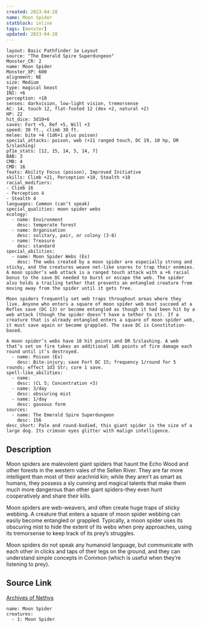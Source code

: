 ```yaml
---
created: 2023-04-28
name: Moon Spider
statblock: inline
tags: [monster]
updated: 2023-04-28
---
```

```statblock
layout: Basic Pathfinder 1e Layout
source: "The Emerald Spire Superdungeon"
Monster_CR: 2
name: Moon Spider
Monster_XP: 600
alignment: NE
size: Medium
type: magical beast
INI: +6
perception: +10
senses: darkvision, low-light vision, tremorsense
AC: 14, touch 12, flat-footed 12 (dex +2, natural +2)
HP: 22
hit_dice: 3d10+6
saves: Fort +5, Ref +5, Will +3
speed: 30 ft., climb 30 ft.
melee: bite +4 (1d6+1 plus poison)
special_attacks: poison, web (+11 ranged touch, DC 19, 10 hp, DR 5/slashing)
pf1e_stats: [12, 15, 14, 5, 14, 7]
BAB: 3
CMB: 4
CMD: 16
feats: Ability Focus (poison), Improved Initiative
skills: Climb +21, Perception +10, Stealth +10
racial_modifiers:
- Climb 16
- Perception 4
- Stealth 4
languages: Common (can’t speak)
special_qualities: moon spider webs
ecology:
  - name: Environment
    desc: temperate forest
  - name: Organisation
    desc: solitary, pair, or colony (3-8)
  - name: Treasure
    desc: standard
special_abilities:
  - name: Moon Spider Webs (Ex)
    desc: The webs created by a moon spider are especially strong and sticky, and the creatures weave net-like snares to trap their enemies. A moon spider’s web attack is a ranged touch attack with a +6 racial bonus to the save DC needed to burst or escape the web. The spider also holds a trailing tether that prevents an entangled creature from moving away from the spider until it gets free.

Moon spiders frequently set web traps throughout areas where they live. Anyone who enters a square of moon spider web must succeed at a Reflex save (DC 13) or become entangled as though it had been hit by a web attack (though the spider doesn’t have a tether to it). If a creature that is already entangled enters a square of moon spider web, it must save again or become grappled. The save DC is Constitution-based.

A moon spider’s webs have 10 hit points and DR 5/slashing. A web that’s set on fire takes an additional 1d6 points of fire damage each round until it’s destroyed.
  - name: Poison (Ex)
    desc: Bite-injury; save Fort DC 15; frequency 1/round for 5 rounds; effect 1d3 Str; cure 1 save.
spell-like_abilities:
  - name:
    desc: (CL 5; Concentration +3)
  - name: 3/day
    desc: obscuring mist
  - name: 1/day
    desc: gaseous form
sources:
  - name: The Emerald Spire Superdungeon
    desc: 156
desc_short: Pale and round-bodied, this giant spider is the size of a large dog. Its crimson eyes glitter with malign intelligence.
```
## Description
Moon spiders are malevolent giant spiders that haunt the Echo Wood and other forests in the western vales of the Sellen River. They are far more intelligent than most of their arachnid kin; while they aren’t as smart as humans, they possess a sly cunning and magical talents that make them much more dangerous than other giant spiders-they even hunt cooperatively and share their kills.

Moon spiders are web-weavers, and often create huge traps of sticky webbing. A creature that enters a square of moon spider webbing can easily become entangled or grappled. Typically, a moon spider uses its obscuring mist to hide the extent of its webs when prey approaches, using its tremorsense to keep track of its prey’s struggles.

Moon spiders do not speak any humanoid language, but communicate with each other in clicks and taps of their legs on the ground, and they can understand simple concepts in Common (which is useful when they’re listening to prey).
## Source Link
[Archives of Nethys](https://aonprd.com/MonsterDisplay.aspx?ItemName=Moon%20Spider)
```encounter-table
name: Moon Spider
creatures:
  - 1: Moon Spider
```
